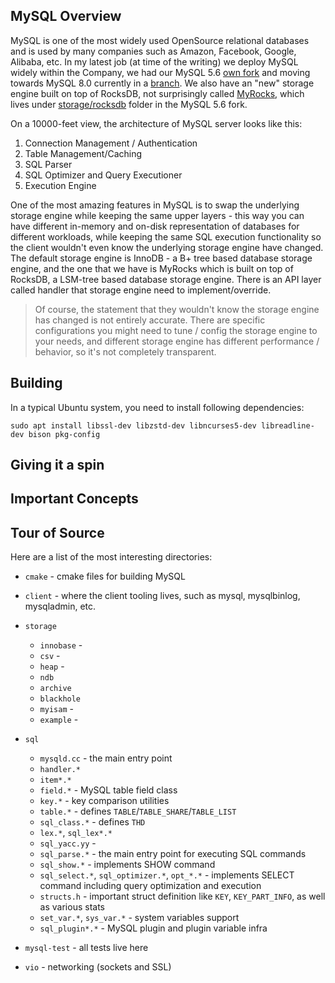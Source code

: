 
## MySQL Overview

MySQL is one of the most widely used OpenSource relational databases and is used by many companies such as Amazon, Facebook, Google, Alibaba, etc. In my latest job (at time of the writing) we deploy MySQL widely within the Company, we had our MySQL 5.6 [own fork](https://github.com/facebook/mysql-5.6) and moving towards MySQL 8.0 currently in a [branch](https://github.com/facebook/mysql-5.6/tree/fb-mysql-8.0.13). We also have an "new" storage engine built on top of RocksDB, not surprisingly called [MyRocks](http://myrocks.io/), which lives under [storage/rocksdb](https://github.com/facebook/mysql-5.6/tree/fb-mysql-5.6.35/storage/rocksdb) folder in the MySQL 5.6 fork. 

On a 10000-feet view, the architecture of MySQL server looks like this:

1. Connection Management / Authentication
2. Table Management/Caching
3. SQL Parser
4. SQL Optimizer and Query Executioner
5. Execution Engine

One of the most amazing features in MySQL is to swap the underlying storage engine while keeping the same upper layers - this way you can have different in-memory and on-disk representation of databases for different workloads, while keeping the same SQL execution functionality so the client wouldn't even know the underlying storage engine have changed. The default storage engine is InnoDB - a B+ tree based database storage engine, and the one that we have is MyRocks which is built on top of RocksDB, a LSM-tree based database storage engine. There is an API layer called handler that storage engine need to implement/override.

> Of course, the statement that they wouldn't know the storage engine has changed is not entirely accurate. There are specific configurations you might need to tune / config the storage engine to your needs, and different storage engine has different performance / behavior, so it's not completely transparent.

## Building 

In a typical Ubuntu system, you need to install following dependencies:

```
sudo apt install libssl-dev libzstd-dev libncurses5-dev libreadline-dev bison pkg-config
```

## Giving it a spin

## Important Concepts



## Tour of Source

Here are a list of the most interesting directories:

* `cmake` - cmake files for building MySQL
* `client` - where the client tooling lives, such as mysql, mysqlbinlog, mysqladmin, etc. 
* `storage`
  * `innobase` -
  * `csv` -
  * `heap` -
  * `ndb`
  * `archive`
  * `blackhole`
  * `myisam` - 
  * `example` - 

* `sql`
  * `mysqld.cc` - the main entry point
  * `handler.*`
  * `item*.*`
  * `field.*` - MySQL table field class
  * `key.*` - key comparison utilities
  * `table.*` - defines `TABLE`/`TABLE_SHARE`/`TABLE_LIST`
  * `sql_class.*` - defines `THD`
  * `lex.*`, `sql_lex*.*` 
  * `sql_yacc.yy` - 
  *  `sql_parse.*` - the main entry point for executing SQL commands
  * `sql_show.*` - implements SHOW command
  * `sql_select.*`, `sql_optimizer.*`, `opt_*.*` - implements SELECT command including query optimization and execution
  * `structs.h` - important struct definition like `KEY`, `KEY_PART_INFO`, as well as various stats
  * `set_var.*`, `sys_var.*` - system variables support
  * `sql_plugin*.*` - MySQL plugin and plugin variable infra 
* `mysql-test` - all tests live here
* `vio` - networking (sockets and SSL)

